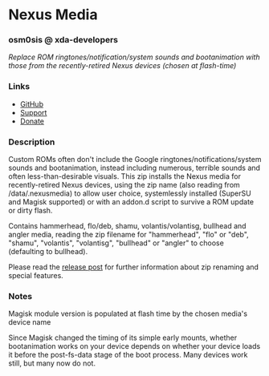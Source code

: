 # Nexus Media
### osm0sis @ xda-developers
*Replace ROM ringtones/notification/system sounds and bootanimation with those from the recently-retired Nexus devices (chosen at flash-time)*

### Links
* [GitHub](https://github.com/Magisk-Modules-Repo/Nexus-Media-Installer)
* [Support](https://forum.xda-developers.com/showthread.php?t=2239421)
* [Donate](https://forum.xda-developers.com/donatetome.php?u=4544860)

### Description
Custom ROMs often don't include the Google ringtones/notifications/system sounds and bootanimation, instead including numerous, terrible sounds and often less-than-desirable visuals. This zip installs the Nexus media for recently-retired Nexus devices, using the zip name (also reading from /data/.nexusmedia) to allow user choice, systemlessly installed (SuperSU and Magisk supported) or with an addon.d script to survive a ROM update or dirty flash.

Contains hammerhead, flo/deb, shamu, volantis/volantisg, bullhead and angler media, reading the zip filename for "hammerhead", "flo" or "deb", "shamu", "volantis", "volantisg", "bullhead" or "angler" to choose (defaulting to bullhead).

Please read the [release post](https://forum.xda-developers.com/showpost.php?p=69978402&postcount=1021) for further information about zip renaming and special features.

### Notes
Magisk module version is populated at flash time by the chosen media's device name

Since Magisk changed the timing of its simple early mounts, whether bootanimation works on your device depends on whether your device loads it before the post-fs-data stage of the boot process. Many devices work still, but many now do not.
